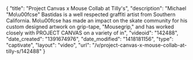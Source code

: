 {
    "title": "Project Canvas x Mouse Collab at Tilly's",
    "description": "Michael \"Mo\u00fcse\" Bastidas is a well respected graffiti artist from Southern California. Mo\u00fcse has made an impact on the skate community for his custom designed artwork on grip-tape, \"Mousegrip,\" and has worked closely with PROJECT CANVAS on a variety of in",
    "videoid": "142488",
    "date_created": "1391674976",
    "date_modified": "1418181156",
    "type": "captivate",
    "layout": "video",
    "url": "\/v\/project-canvas-x-mouse-collab-at-tilly-s\/142488"
}